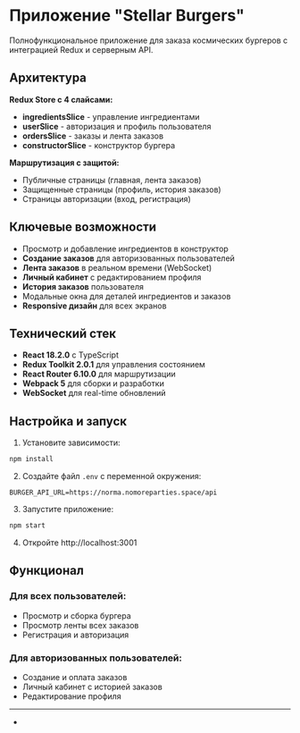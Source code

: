 # Приложение "Stellar Burgers"

Полнофункциональное приложение для заказа космических бургеров с интеграцией Redux и серверным API.

## Архитектура

**Redux Store с 4 слайсами:**
- **ingredientsSlice** - управление ингредиентами
- **userSlice** - авторизация и профиль пользователя  
- **ordersSlice** - заказы и лента заказов
- **constructorSlice** - конструктор бургера

**Маршрутизация с защитой:**
- Публичные страницы (главная, лента заказов)
- Защищенные страницы (профиль, история заказов)
- Страницы авторизации (вход, регистрация)

## Ключевые возможности

- Просмотр и добавление ингредиентов в конструктор
- **Создание заказов** для авторизованных пользователей
- **Лента заказов** в реальном времени (WebSocket)
- **Личный кабинет** с редактированием профиля
- **История заказов** пользователя
- Модальные окна для деталей ингредиентов и заказов
- **Responsive дизайн** для всех экранов

## Технический стек

- **React 18.2.0** с TypeScript
- **Redux Toolkit 2.0.1** для управления состоянием
- **React Router 6.10.0** для маршрутизации
- **Webpack 5** для сборки и разработки
- **WebSocket** для real-time обновлений

## Настройка и запуск

1. Установите зависимости:
```bash
npm install
```

2. Создайте файл `.env` с переменной окружения:
```
BURGER_API_URL=https://norma.nomoreparties.space/api
```

3. Запустите приложение:
```bash
npm start
```

4. Откройте http://localhost:3001

## Функционал

### Для всех пользователей:
- Просмотр и сборка бургера
- Просмотр ленты всех заказов
- Регистрация и авторизация

### Для авторизованных пользователей:
- Создание и оплата заказов
- Личный кабинет с историей заказов
- Редактирование профиля

---

*



